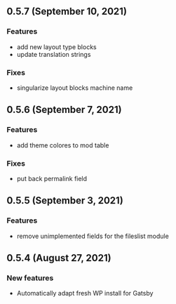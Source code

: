 ## 0.5.7 (September 10, 2021)

### Features

- add new layout type blocks
- update translation strings

### Fixes

- singularize layout blocks machine name

## 0.5.6 (September 7, 2021)

### Features

- add theme colores to mod table

### Fixes

- put back permalink field

## 0.5.5 (September 3, 2021)

### Features

- remove unimplemented fields for the fileslist module

## 0.5.4 (August 27, 2021)

### New features

- Automatically adapt fresh WP install for Gatsby
